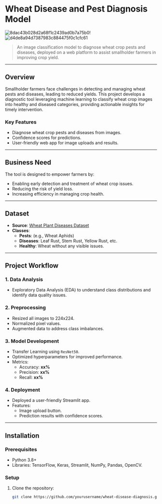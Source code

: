 
# **Wheat Disease and Pest Diagnosis Model**
![8dac43b028d2a68f1c2439ad0b7a75b0](https://github.com/user-attachments/assets/d59f5042-6978-4ca4-b9bb-7336abf03555)!![d4de8a94d7387983c884475f0c1cfc61](https://github.com/user-attachments/assets/127cbcbb-a1f0-45bd-b0a4-bee56eb10d2b)



> An image classification model to diagnose wheat crop pests and diseases, deployed on a web platform to assist smallholder farmers in improving crop yield.

---

## **Overview**
Smallholder farmers face challenges in detecting and managing wheat pests and diseases, leading to reduced yields. This project develops a diagnostic tool leveraging machine learning to classify wheat crop images into healthy and diseased categories, providing actionable insights for timely intervention.

### **Key Features**
- Diagnose wheat crop pests and diseases from images.
- Confidence scores for predictions.
- User-friendly web app for image uploads and results.

---

## **Business Need**
The tool is designed to empower farmers by:
- Enabling early detection and treatment of wheat crop issues.
- Reducing the risk of yield loss.
- Increasing efficiency in managing crop health.

---

## **Dataset**
- **Source**: [Wheat Plant Diseases Dataset](https://www.kaggle.com/datasets/kushagra3204/wheat-plant-diseases)
- **Classes**:
  - **Pests**: (e.g., Wheat Aphids)
  - **Diseases**: Leaf Rust, Stem Rust, Yellow Rust, etc.
  - **Healthy**: Wheat without any visible issues.

---

## **Project Workflow**
### **1. Data Analysis**
- Exploratory Data Analysis (EDA) to understand class distributions and identify data quality issues.

### **2. Preprocessing**
- Resized all images to 224x224.
- Normalized pixel values.
- Augmented data to address class imbalances.

### **3. Model Development**
- Transfer Learning using `ResNet50`.
- Optimized hyperparameters for improved performance.
- Metrics:
  - Accuracy: **xx%**
  - Precision: **xx%**
  - Recall: **xx%**

### **4. Deployment**
- Deployed a user-friendly Streamlit app.
- Features:
  - Image upload button.
  - Prediction results with confidence scores.

---

## **Installation**
### **Prerequisites**
- Python 3.8+
- Libraries: TensorFlow, Keras, Streamlit, NumPy, Pandas, OpenCV.

### **Setup**
1. Clone the repository:
   ```bash
   git clone https://github.com/yourusername/wheat-disease-diagnosis.git
